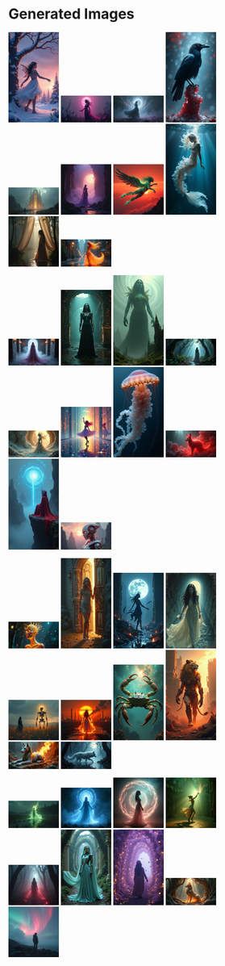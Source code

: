# Generated Images



<img src="2025_07_13_01.png" width="100"/> <img src="2025_07_13_02.png" width="100"/> <img src="2025_07_13_03.png" width="100"/> <img src="2025_07_13_04.png" width="100"/> <img src="2025_07_13_05.png" width="100"/> <img src="2025_07_13_06.png" width="100"/> <img src="2025_07_13_07.png" width="100"/> <img src="2025_07_13_08.png" width="100"/> <img src="2025_07_13_09.png" width="100"/> <img src="2025_07_13_10.png" width="100"/>

<img src="2025_07_13_11.png" width="100"/> <img src="2025_07_13_12.png" width="100"/> <img src="2025_07_13_13.png" width="100"/> <img src="2025_07_13_14.png" width="100"/> <img src="2025_07_13_15.png" width="100"/> <img src="2025_07_13_16.png" width="100"/> <img src="2025_07_13_17.png" width="100"/> <img src="2025_07_13_18.png" width="100"/> <img src="2025_07_13_19.png" width="100"/> <img src="2025_07_13_20.png" width="100"/>

<img src="2025_07_13_21.png" width="100"/> <img src="2025_07_13_22.png" width="100"/> <img src="2025_07_13_23.png" width="100"/> <img src="2025_07_13_24.png" width="100"/> <img src="2025_07_13_25.png" width="100"/> <img src="2025_07_13_26.png" width="100"/> <img src="2025_07_13_27.png" width="100"/> <img src="2025_07_13_28.png" width="100"/> <img src="2025_07_13_29.png" width="100"/> <img src="2025_07_13_30.png" width="100"/>

<img src="2025_07_13_31.png" width="100"/> <img src="2025_07_13_32.png" width="100"/> <img src="2025_07_13_33.png" width="100"/> <img src="2025_07_13_34.png" width="100"/> <img src="2025_07_13_35.png" width="100"/> <img src="2025_07_13_36.png" width="100"/> <img src="2025_07_13_37.png" width="100"/> <img src="2025_07_13_38.png" width="100"/> <img src="2025_07_13_39.png" width="100"/>